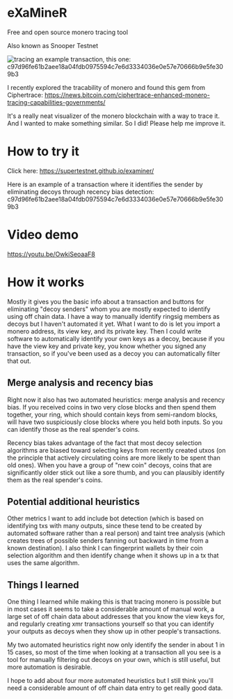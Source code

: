 # eXaMineR
Free and open source monero tracing tool

Also known as Snooper Testnet

![tracing an example transaction, this one: c97d96fe61b2aee18a04fdb0975594c7e6d3334036e0e57e70666b9e5fe309b3](https://supertestnet.github.io/examiner/examiner-example.gif)

I recently explored the tracability of monero and found this gem from Ciphertrace: https://news.bitcoin.com/ciphertrace-enhanced-monero-tracing-capabilities-governments/

It's a really neat visualizer of the monero blockchain with a way to trace it. And I wanted to make something similar. So I did! Please help me improve it.

# How to try it

Click here: https://supertestnet.github.io/examiner/

Here is an example of a transaction where it identifies the sender by eliminating decoys through recency bias detection: c97d96fe61b2aee18a04fdb0975594c7e6d3334036e0e57e70666b9e5fe309b3

# Video demo

https://youtu.be/OwkiSeoaaF8

# How it works

Mostly it gives you the basic info about a transaction and buttons for eliminating "decoy senders" whom you are mostly expected to identify using off chain data. I have a way to manually identify ringsig members as decoys but I haven't automated it yet. What I want to do is let you import a monero address, its view key, and its private key. Then I could write software to automatically identify your own keys as a decoy, because if you have the view key and private key, you know whether you signed any transaction, so if you've been used as a decoy you can automatically filter that out.

## Merge analysis and recency bias

Right now it also has two automated heuristics: merge analysis and recency bias. If you received coins in two very close blocks and then spend them together, your ring, which should contain keys from semi-random blocks, will have two suspiciously close blocks where you held both inputs. So you can identify those as the real spender's coins.

Recency bias takes advantage of the fact that most decoy selection algorithms are biased toward selecting keys from recently created utxos (on the principle that actively circulating coins are more likely to be spent than old ones). When you have a group of "new coin" decoys, coins that are significantly older stick out like a sore thumb, and you can plausibly identify them as the real spender's coins.

## Potential additional heuristics

Other metrics I want to add include bot detection (which is based on identifying txs with many outputs, since these tend to be created by automated software rather than a real person) and taint tree analysis (which creates trees of possible senders fanning out backward in time from a known destination). I also think I can fingerprint wallets by their coin selection algorithm and then identify change when it shows up in a tx that uses the same algorithm.

## Things I learned

One thing I learned while making this is that tracing monero is possible but in most cases it seems to take a considerable amount of manual work, a large set of off chain data about addresses that you know the view keys for, and regularly creating xmr transactions yourself so that you can identify your outputs as decoys when they show up in other people's transactions.

My two automated heuristics right now only identify the sender in about 1 in 15 cases, so most of the time when looking at a transaction all you see is a tool for manually filtering out decoys on your own, which is still useful, but more automation is desirable.

I hope to add about four more automated heuristics but I still think you'll need a considerable amount of off chain data entry to get really good data.
